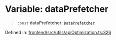 # Variable: dataPrefetcher

> `const` **dataPrefetcher**: [`DataPrefetcher`](../classes/DataPrefetcher.md)

Defined in: [frontend/src/utils/apiOptimization.ts:326](https://github.com/lsendel/sass/blob/ca8b2b87627589617e0de57047e1f50d53e78078/frontend/src/utils/apiOptimization.ts#L326)
